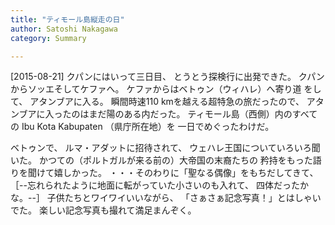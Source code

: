 ```yaml
---
title: "ティモール島縦走の日"
author: Satoshi Nakagawa
category: Summary

---
```


[2015-08-21]  クパンにはいって三日目、
とうとう探検行に出発できた。
クパンからソッエそしてケファへ。
ケファからはベトゥン（ウィハレ）へ寄り道
をして、
アタンブアに入る。
瞬間時速110 kmを越える超特急の旅だったので、
アタンブアに入ったのはまだ陽のある内だった。
ティモール島（西側）内のすべての
Ibu Kota Kabupaten （県庁所在地）を
一日でめぐったわけだ。

 ベトゥンで、
ルマ・アダットに招待されて、
ウェハレ王国についていろいろ聞いた。
かつての（ポルトガルが来る前の）大帝国の末裔たちの
矜持をもった語りを聞けて嬉しかった。
・・・そのわりに「聖なる偶像」をもちだしてきて、
［--忘れられたように地面に転がっていた小さいのも入れて、
四体だったかな。--］
子供たちとワイワイいいながら、
「さぁさぁ記念写真！」とはしゃいでた。
楽しい記念写真も撮れて満足まんぞく。

